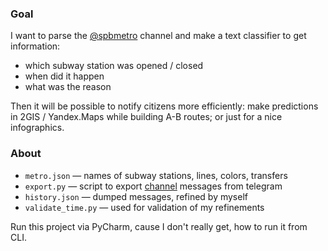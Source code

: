 ### Goal

I want to parse the [@spbmetro](https://t.me/spbmetro) channel and make a text classifier to get information:

* which subway station was opened / closed
* when did it happen
* what was the reason

Then it will be possible to notify citizens more efficiently: make predictions in 2GIS / Yandex.Maps while building A-B routes; or just for a nice infographics.

### About

* `metro.json` — names of subway stations, lines, colors, transfers
* `export.py` — script to export [channel](https://t.me/spbmetro) messages from telegram
* `history.json` — dumped messages, refined by myself
* `validate_time.py` — used for validation of my refinements 

Run this project via PyCharm, cause I don't really get, how to run it from CLI.
